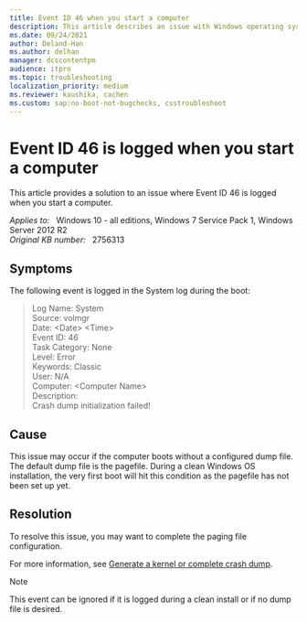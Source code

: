```yaml
---
title: Event ID 46 when you start a computer
description: This article describes an issue with Windows operating system, wherein System Event logs report Event ID 46 after a computer restart.
ms.date: 09/24/2021
author: Deland-Han
ms.author: delhan
manager: dcscontentpm
audience: itpro
ms.topic: troubleshooting
localization_priority: medium
ms.reviewer: kaushika, cachen
ms.custom: sap:no-boot-not-bugchecks, csstroubleshoot
---
```

# Event ID 46 is logged when you start a computer

This article provides a solution to an issue where Event ID 46 is logged when you start a computer.

_Applies to:_ &nbsp; Windows 10 - all editions, Windows 7 Service Pack 1, Windows Server 2012 R2  
_Original KB number:_ &nbsp; 2756313

## Symptoms

The following event is logged in the System log during the boot:

> Log Name: System  
Source: volmgr  
Date: \<Date> \<Time>  
Event ID: 46  
Task Category: None  
Level: Error  
Keywords: Classic  
User: N/A  
Computer: \<Computer Name>  
Description:  
Crash dump initialization failed!

## Cause

This issue may occur if the computer boots without a configured dump file. The default dump file is the pagefile. During a clean Windows OS installation, the very first boot will hit this condition as the pagefile has not been set up yet.

## Resolution

To resolve this issue, you may want to complete the paging file configuration.

For more information, see [Generate a kernel or complete crash dump](/windows/client-management/generate-kernel-or-complete-crash-dump).

> [!NOTE]
> This event can be ignored if it is logged during a clean install or if no dump file is desired.
